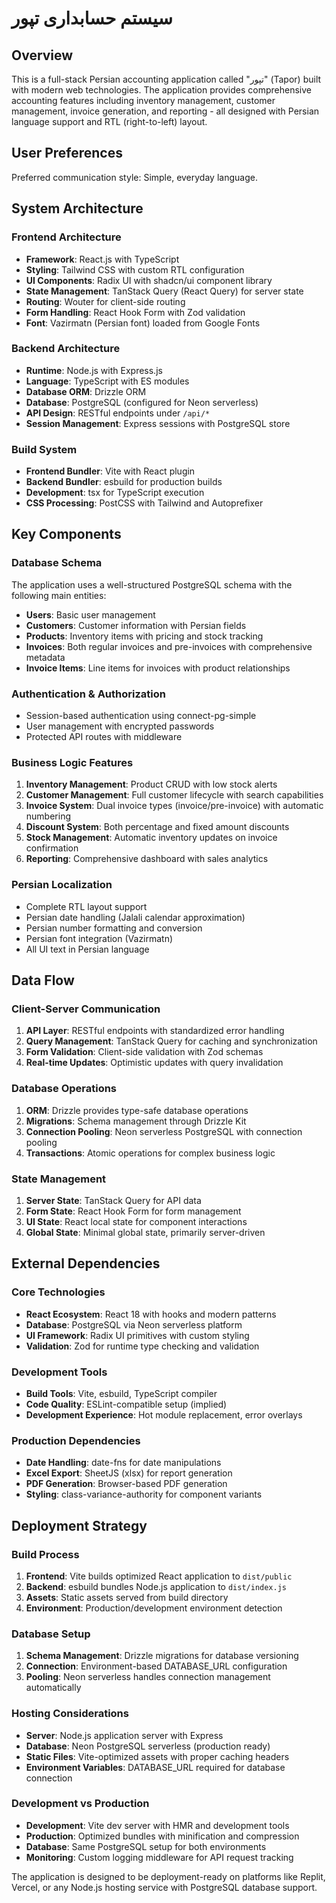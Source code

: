 # سیستم حسابداری تپور

## Overview

This is a full-stack Persian accounting application called "تپور" (Tapor) built with modern web technologies. The application provides comprehensive accounting features including inventory management, customer management, invoice generation, and reporting - all designed with Persian language support and RTL (right-to-left) layout.

## User Preferences

Preferred communication style: Simple, everyday language.

## System Architecture

### Frontend Architecture
- **Framework**: React.js with TypeScript
- **Styling**: Tailwind CSS with custom RTL configuration
- **UI Components**: Radix UI with shadcn/ui component library
- **State Management**: TanStack Query (React Query) for server state
- **Routing**: Wouter for client-side routing
- **Form Handling**: React Hook Form with Zod validation
- **Font**: Vazirmatn (Persian font) loaded from Google Fonts

### Backend Architecture
- **Runtime**: Node.js with Express.js
- **Language**: TypeScript with ES modules
- **Database ORM**: Drizzle ORM
- **Database**: PostgreSQL (configured for Neon serverless)
- **API Design**: RESTful endpoints under `/api/*`
- **Session Management**: Express sessions with PostgreSQL store

### Build System
- **Frontend Bundler**: Vite with React plugin
- **Backend Bundler**: esbuild for production builds
- **Development**: tsx for TypeScript execution
- **CSS Processing**: PostCSS with Tailwind and Autoprefixer

## Key Components

### Database Schema
The application uses a well-structured PostgreSQL schema with the following main entities:
- **Users**: Basic user management
- **Customers**: Customer information with Persian fields
- **Products**: Inventory items with pricing and stock tracking
- **Invoices**: Both regular invoices and pre-invoices with comprehensive metadata
- **Invoice Items**: Line items for invoices with product relationships

### Authentication & Authorization
- Session-based authentication using connect-pg-simple
- User management with encrypted passwords
- Protected API routes with middleware

### Business Logic Features
1. **Inventory Management**: Product CRUD with low stock alerts
2. **Customer Management**: Full customer lifecycle with search capabilities
3. **Invoice System**: Dual invoice types (invoice/pre-invoice) with automatic numbering
4. **Discount System**: Both percentage and fixed amount discounts
5. **Stock Management**: Automatic inventory updates on invoice confirmation
6. **Reporting**: Comprehensive dashboard with sales analytics

### Persian Localization
- Complete RTL layout support
- Persian date handling (Jalali calendar approximation)
- Persian number formatting and conversion
- Persian font integration (Vazirmatn)
- All UI text in Persian language

## Data Flow

### Client-Server Communication
1. **API Layer**: RESTful endpoints with standardized error handling
2. **Query Management**: TanStack Query for caching and synchronization
3. **Form Validation**: Client-side validation with Zod schemas
4. **Real-time Updates**: Optimistic updates with query invalidation

### Database Operations
1. **ORM**: Drizzle provides type-safe database operations
2. **Migrations**: Schema management through Drizzle Kit
3. **Connection Pooling**: Neon serverless PostgreSQL with connection pooling
4. **Transactions**: Atomic operations for complex business logic

### State Management
1. **Server State**: TanStack Query for API data
2. **Form State**: React Hook Form for form management
3. **UI State**: React local state for component interactions
4. **Global State**: Minimal global state, primarily server-driven

## External Dependencies

### Core Technologies
- **React Ecosystem**: React 18 with hooks and modern patterns
- **Database**: PostgreSQL via Neon serverless platform
- **UI Framework**: Radix UI primitives with custom styling
- **Validation**: Zod for runtime type checking and validation

### Development Tools
- **Build Tools**: Vite, esbuild, TypeScript compiler
- **Code Quality**: ESLint-compatible setup (implied)
- **Development Experience**: Hot module replacement, error overlays

### Production Dependencies
- **Date Handling**: date-fns for date manipulations
- **Excel Export**: SheetJS (xlsx) for report generation
- **PDF Generation**: Browser-based PDF generation
- **Styling**: class-variance-authority for component variants

## Deployment Strategy

### Build Process
1. **Frontend**: Vite builds optimized React application to `dist/public`
2. **Backend**: esbuild bundles Node.js application to `dist/index.js`
3. **Assets**: Static assets served from build directory
4. **Environment**: Production/development environment detection

### Database Setup
1. **Schema Management**: Drizzle migrations for database versioning
2. **Connection**: Environment-based DATABASE_URL configuration
3. **Pooling**: Neon serverless handles connection management automatically

### Hosting Considerations
- **Server**: Node.js application server with Express
- **Database**: Neon PostgreSQL serverless (production ready)
- **Static Files**: Vite-optimized assets with proper caching headers
- **Environment Variables**: DATABASE_URL required for database connection

### Development vs Production
- **Development**: Vite dev server with HMR and development tools
- **Production**: Optimized bundles with minification and compression
- **Database**: Same PostgreSQL setup for both environments
- **Monitoring**: Custom logging middleware for API request tracking

The application is designed to be deployment-ready on platforms like Replit, Vercel, or any Node.js hosting service with PostgreSQL database support.